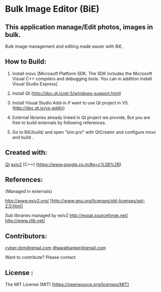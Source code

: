 Bulk Image Editor (BiE)
=============
This application manage/Edit photos, images in bulk.
-------------
Bulk image management and editing made easier with BiE.

How to Build:
-------------
1) Install msvc [Microsoft Platform SDK. The SDK includes the Microsoft Visual C++ compilers and debugging tools. You can in addition install Visual Studio Express]

2) Install Qt (http://doc.qt.io/qt-5/windows-support.html)

3) Install Visual Studio Add-in if want to use Qt project in VS. (http://doc.qt.io/vs-addin)

4) External libraries already linked in Qt project we provide, But you are free to build externals by following references.

5) Go to BiE/build/ and open "bim.pro" with QtCreator and configure msvc and build .

Created with:
-------------
[Qt](http://www.qt.io/)
[exiv2](http://www.exiv2.org/)
[C++] (https://www.google.co.in/#q=c%2B%2B)

References:
-------------
{Managed in externals}

http://www.exiv2.org/ [http://www.gnu.org/licenses/old-licenses/gpl-2.0.html]

Sub libraries managed by exiv2
http://expat.sourceforge.net/
http://www.zlib.net/

Contributors:
-------------
cyber.cbm@gmail.com
dhawalbanker@gmail.com

Want to contribute? Please contact

License :
--------
The MIT License (MIT)
[https://opensource.org/licenses/MIT]

